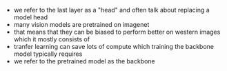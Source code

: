 - we refer to the last layer as a "head" and often talk about replacing a model head
- many vision models are pretrained on imagenet
- that means that they can be biased to perform better on western images which it mostly consists of
- tranfer learning can save lots of compute which training the backbone model typically requires
- we refer to the pretrained model as the backbone
